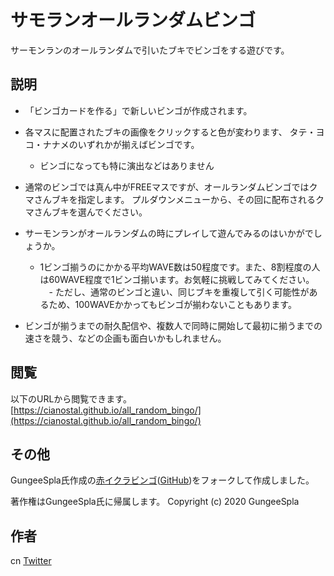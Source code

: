 サモランオールランダムビンゴ
====

サーモンランのオールランダムで引いたブキでビンゴをする遊びです。

## 説明

- 「ビンゴカードを作る」で新しいビンゴが作成されます。
- 各マスに配置されたブキの画像をクリックすると色が変わります、
タテ・ヨコ・ナナメのいずれかが揃えばビンゴです。
  - ビンゴになっても特に演出などはありません

- 通常のビンゴでは真ん中がFREEマスですが、オールランダムビンゴではクマさんブキを指定します。
プルダウンメニューから、その回に配布されるクマさんブキを選んでください。

- サーモンランがオールランダムの時にプレイして遊んでみるのはいかがでしょうか。
  - 1ビンゴ揃うのにかかる平均WAVE数は50程度です。また、8割程度の人は60WAVE程度で1ビンゴ揃います。お気軽に挑戦してみてください。
  　-  ただし、通常のビンゴと違い、同じブキを重複して引く可能性があるため、100WAVEかかってもビンゴが揃わないこともあります。

- ビンゴが揃うまでの耐久配信や、複数人で同時に開始して最初に揃うまでの速さを競う、などの企画も面白いかもしれません。

## 閲覧

以下のURLから閲覧できます。  
[https://cianostal.github.io/all_random_bingo/](https://cianostal.github.io/all_random_bingo/)

## その他

GungeeSpla氏作成の[赤イクラビンゴ](https://gungeespla.github.io/ikura_bingo/)([GitHub](https://github.com/GungeeSpla/ikura_bingo))をフォークして作成しました。

著作権はGungeeSpla氏に帰属します。
Copyright (c) 2020 GungeeSpla

## 作者

cn [Twitter](https://twitter.com/cn_iine)
